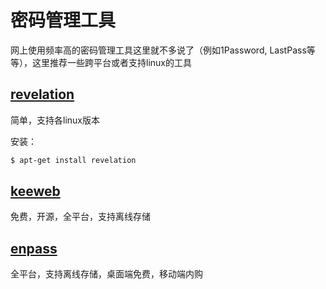 # 密码管理工具

网上使用频率高的密码管理工具这里就不多说了（例如1Password, LastPass等等），这里推荐一些跨平台或者支持linux的工具

## [revelation](https://revelation.olasagasti.info/download.php)

简单，支持各linux版本

安装：

```bash
$ apt-get install revelation
```

## [keeweb](https://keeweb.info/)

免费，开源，全平台，支持离线存储

## [enpass](https://www.enpass.io/)

全平台，支持离线存储，桌面端免费，移动端内购
